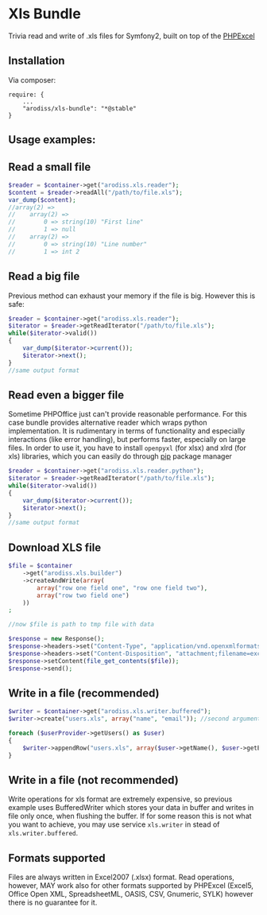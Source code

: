 Xls Bundle
==========

Trivia read and write of .xls files for Symfony2, built on top of the [PHPExcel](https://github.com/PHPOffice/PHPExcel/)

Installation
--------
Via composer:
```
require: {
    ...
    "arodiss/xls-bundle": "*@stable"
}
```

Usage examples:
--------

Read a small file
--------
```PHP
$reader = $container->get("arodiss.xls.reader");
$content = $reader->readAll("/path/to/file.xls");
var_dump($content);
//array(2) =>
//    array(2) =>
//        0 => string(10) "First line"
//        1 => null
//    array(2) =>
//        0 => string(10) "Line number"
//        1 => int 2
```

Read a big file
--------
Previous method can exhaust your memory if the file is big. However this is safe:
```PHP
$reader = $container->get("arodiss.xls.reader");
$iterator = $reader->getReadIterator("/path/to/file.xls");
while($iterator->valid())
{
    var_dump($iterator->current());
    $iterator->next();
}
//same output format
```

Read even a bigger file
--------
Sometime PHPOffice just can't provide reasonable performance. For this case bundle provides alternative reader which wraps python implementation.
It is rudimentary in terms of functionality and especially interactions (like error handling), but performs faster, especially on large files.
In order to use it, you have to install `openpyxl` (for xlsx) and xlrd (for xls) libraries, which you can easily do through [pip](https://pypi.python.org/pypi/pip) package manager

```PHP
$reader = $container->get("arodiss.xls.reader.python");
$iterator = $reader->getReadIterator("/path/to/file.xls");
while($iterator->valid())
{
    var_dump($iterator->current());
    $iterator->next();
}
//same output format
```

Download XLS file
--------
```PHP
$file = $container
    ->get("arodiss.xls.builder")
    ->createAndWrite(array(
        array("row one field one", "row one field two"),
        array("row two field one")
    ))
;

//now $file is path to tmp file with data

$response = new Response();
$response->headers->set("Content-Type", "application/vnd.openxmlformats-officedocument.spreadsheetml.sheet");
$response->headers->set("Content-Disposition", "attachment;filename=excelfile.xlsx");
$response->setContent(file_get_contents($file));
$response->send();
```


Write in a file (recommended)
--------
```PHP
$writer = $container->get("arodiss.xls.writer.buffered");
$writer->create("users.xls", array("name", "email")); //second argument represents first row

foreach ($userProvider->getUsers() as $user)
{
    $writer->appendRow("users.xls", array($user->getName(), $user->getEmail()));
}
```

Write in a file (not recommended)
--------
Write operations for xls format are extremely expensive, so previous example uses BufferedWriter which stores your data in buffer and writes in file only once, when flushing the buffer.
If for some reason this is not what you want to achieve, you may use service `xls.writer` in stead of `xls.writer.buffered`.

Formats supported
--------
Files are always written in Excel2007 (.xlsx) format. Read operations, however, MAY work also for other formats supported by PHPExcel (Excel5, Office Open XML, SpreadsheetML, OASIS, CSV, Gnumeric, SYLK) however there is no guarantee for it.
